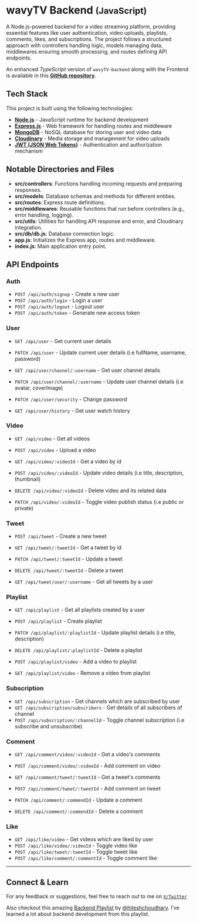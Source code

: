 # wavyTV Backend <small>(JavaScript)</small>

A Node.js-powered backend for a video streaming platform, providing essential features like user authentication, video uploads, playlists, comments, likes, and subscriptions. The project follows a structured approach with controllers handling logic, models managing data, middlewares ensuring smooth processing, and routes defining API endpoints. 

An enhanced *TypeScript* version of `wavyTV-backend` along with the Frontend is available in this **[GitHub repository](https://github.com/saharansameer/wavyTV)**.

## Tech Stack

This project is built using the following technologies:

- **[Node.js](https://nodejs.org/en)** - JavaScript runtime for backend development  
- **[Express.js](https://expressjs.com/)** - Web framework for handling routes and middleware  
- **[MongoDB](https://www.mongodb.com/)** - NoSQL database for storing user and video data  
- **[Cloudinary](https://cloudinary.com/)** - Media storage and management for video uploads  
- **[JWT (JSON Web Tokens)](https://jwt.io/)** - Authentication and authorization mechanism  


## Notable Directories and Files

- **src/controllers**: Functions handling incoming requests and preparing responses.
- **src/models**: Database schemas and methods for different entities.
- **src/routes**: Express route definitions.
- **src/middlewares**: Reusable functions that run before controllers (e.g., error handling, logging).
- **src/utils**: Utilities for handling API response and error, and Cloudinary integration.
- **src/db/db.js**: Database connection logic.
- **app.js**: Initializes the Express app, routes and middleware.
- **index.js**: Main application entry point.


## API Endpoints

### Auth
-   `POST /api/auth/signup` - Create a new user
-   `POST /api/auth/login` - Login a user
-   `POST /api/auth/logout` - Logout user
-   `POST /api/auth/token` - Generate new access token


### User
-   `GET /api/user` - Get current user details
-   `PATCH /api/user` - Update current user details (i.e fullName, username, password)

-   `GET /api/user/channel/:username` - Get user channel details
-   `PATCH /api/user/channel/:username` - Update user channel details (i.e avatar, coverImage)

-   `PATCH /api/user/security` - Change password
-   `GET /api/user/history` - Get user watch history


### Video
-   `GET /api/video` - Get all videos
-   `POST /api/video` - Upload a video

-   `GET /api/video/:videoId` - Get a video by id
-   `POST /api/video/:videoId` - Update video details (i.e title, description, thumbnail)
-   `DELETE /api/video/:videoId` - Delete video and its related data
-   `PATCH /api/video/:videoId` - Toggle video publish status (i.e public or private)


### Tweet
-   `POST /api/tweet` - Create a new tweet
-   `GET /api/tweet/:tweetId` - Get a tweet by id
-   `PATCH /api/tweet/:tweetId` - Update a tweet
-   `DELETE /api/tweet/:tweetId` - Delete a tweet

-   `GET /api/tweet/user/:username` - Get all tweets by a user


### Playlist
-   `GET /api/playlist` - Get all playlists created by a user
-   `POST /api/playlist` - Create playlist

-   `PATCH /api/playlist/:playlistId` - Update playlist details (i.e title, description)
-   `DELETE /api/playlist/:playlistId` - Delete a playlist

-   `POST /api/playlist/video` - Add a video to playlist
-   `GET /api/playlist/video` - Remove a video from playlist


### Subscription
-   `GET /api/subscription` - Get channels which are subscribed by user
-   `GET /api/subscription/subscribers` - Get details of all subscribers of channel
-   `POST /api/subscription/:channelId` - Toggle channel subscription (i.e subscribe and unsubscribe)


### Comment
-   `GET /api/comment/video/:videoId` - Get a video's comments
-   `POST /api/comment/video/:videoId` - Add comment on video

-   `GET /api/comment/tweet/:tweetId` - Get a tweet's comments
-   `POST /api/comment/tweet/:tweetId` - Add comment on tweet

-   `PATCH /api/comment/:commendId` - Update a comment
-   `DELETE /api/comment/:commendId` - Delete a comment


### Like
-   `GET /api/like/video` - Get videos which are liked by user
-   `POST /api/like/video/:videoId` - Toggle video like
-   `POST /api/like/tweet/:tweetId` - Toggle tweet like
-   `POST /api/like/comment/:commentId` - Toggle comment like

---

## Connect & Learn

For any feedback or suggestions, feel free to reach out to me on [`X/Twitter`](https://x.com/sameersaharanx)

Also checkout this amazing [Backend Playlist](https://www.youtube.com/playlist?list=PLu71SKxNbfoBGh_8p_NS-ZAh6v7HhYqHW) by [@hiteshchoudhary](https://github.com/hiteshchoudhary). I’ve learned a lot about backend development from this playlist.